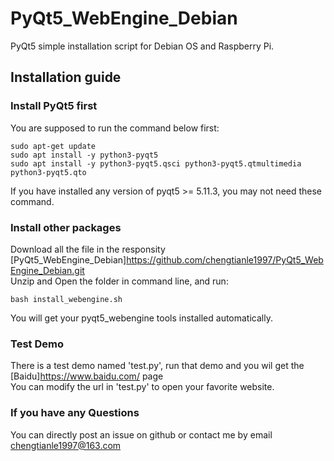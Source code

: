 # PyQt5_WebEngine_Debian
PyQt5 simple installation script for Debian OS and Raspberry Pi.
## Installation guide
### Install PyQt5 first
You are supposed to run the command below first:<br/>
```
sudo apt-get update
sudo apt install -y python3-pyqt5
sudo apt install -y python3-pyqt5.qsci python3-pyqt5.qtmultimedia python3-pyqt5.qto
```
If you have installed any version of pyqt5 >= 5.11.3, you may not need these command.<br/>
### Install other packages
Download all the file in the responsity [PyQt5_WebEngine_Debian]<https://github.com/chengtianle1997/PyQt5_WebEngine_Debian.git><br/>
Unzip and Open the folder in command line, and run:<br/>
```
bash install_webengine.sh
```
You will get your pyqt5_webengine tools installed automatically.<br/>
### Test Demo
There is a test demo named 'test.py', run that demo and you wil get the [Baidu]<https://www.baidu.com/> page<br/>
You can modify the url in 'test.py' to open your favorite website.
### If you have any Questions
You can directly post an issue on github or contact me by email <chengtianle1997@163.com>